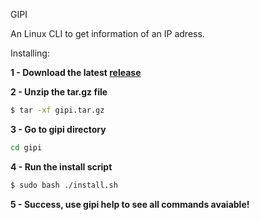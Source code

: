 GIPI 

An Linux CLI to get information of an IP adress.

Installing:

**1 - Download the latest [release](https://github.com/davidcanas/releases)**

**2 - Unzip the tar.gz file**
```sh
$ tar -xf gipi.tar.gz
```
**3 - Go to gipi directory**
```sh
cd gipi
```

**4 - Run the install script**
```sh
$ sudo bash ./install.sh 
```

**5 - Success, use gipi help to see all commands avaiable!**